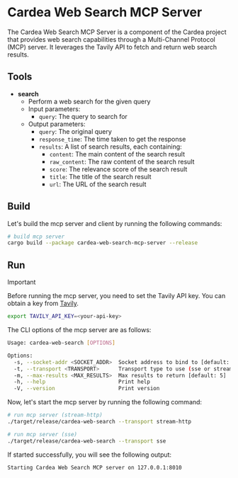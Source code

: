 # Cardea Web Search MCP Server

The Cardea Web Search MCP Server is a component of the Cardea project that provides web search capabilities through a Multi-Channel Protocol (MCP) server. It leverages the Tavily API to fetch and return web search results.

## Tools

- **search**
  - Perform a web search for the given query
  - Input parameters:
    - `query`: The query to search for
  - Output parameters:
    - `query`: The original query
    - `response_time`: The time taken to get the response
    - `results`: A list of search results, each containing:
      - `content`: The main content of the search result
      - `raw_content`: The raw content of the search result
      - `score`: The relevance score of the search result
      - `title`: The title of the search result
      - `url`: The URL of the search result

## Build

Let's build the mcp server and client by running the following commands:

```bash
# build mcp server
cargo build --package cardea-web-search-mcp-server --release
```

## Run

> [!IMPORTANT]
>
> Before running the mcp server, you need to set the Tavily API key. You can obtain a key from [Tavily](https://app.tavily.com/).
>
> ```bash
> export TAVILY_API_KEY=<your-api-key>
> ```

The CLI options of the mcp server are as follows:

```bash
Usage: cardea-web-search [OPTIONS]

Options:
  -s, --socket-addr <SOCKET_ADDR>  Socket address to bind to [default: 127.0.0.1:8010]
  -t, --transport <TRANSPORT>      Transport type to use (sse or stream-http) [default: stream-http] [possible values: sse, stream-http]
  -m, --max-results <MAX_RESULTS>  Max results to return [default: 5]
  -h, --help                       Print help
  -V, --version                    Print version
```

Now, let's start the mcp server by running the following command:

```bash
# run mcp server (stream-http)
./target/release/cardea-web-search --transport stream-http

# run mcp server (sse)
./target/release/cardea-web-search --transport sse
```

If started successfully, you will see the following output:

```bash
Starting Cardea Web Search MCP server on 127.0.0.1:8010
```
